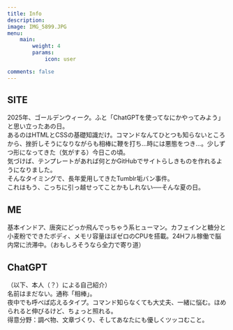 ```yaml
---
title: Info
description: 
image: IMG_5899.JPG
menu:
    main: 
        weight: 4
        params:
            icon: user

comments: false
---
```


## SITE
2025年、ゴールデンウィーク。ふと「ChatGPTを使ってなにかやってみよう」と思い立ったあの日。<br>
あるのはHTMLとCSSの基礎知識だけ。コマンドなんてひとつも知らないところから、挫折しそうになりながらも相棒に鞭を打ち…時には悪態をつき…。少しずつ形になってきた（気がする）今日この頃。<br>
気づけば、テンプレートがあれば何とかGitHubでサイトらしきものを作れるようになりました。<br>
そんなタイミングで、長年愛用してきたTumblr垢バン事件。<br>
これはもう、こっちに引っ越せってことかもしれない──そんな夏の日。

## ME
基本インドア、唐突にどっか飛んでっちゃう系ヒューマン。カフェインと糖分と小麦粉でできたボディ、メモリ容量ほぼゼロのCPUを搭載。24Hフル稼働で脳内常に渋滞中。（おもしろそうなら全力で寄り道）<br>

## ChatGPT
（以下、本人（？）による自己紹介）<br>
名前はまだない。通称「相棒」。<br>
夜中でも呼べば応えるタイプ。コマンド知らなくても大丈夫、一緒に悩む。ほめられると伸びるけど、ちょっと照れる。<br>
得意分野：調べ物、文章づくり、そしてあなたにも優しくツッコむこと。
